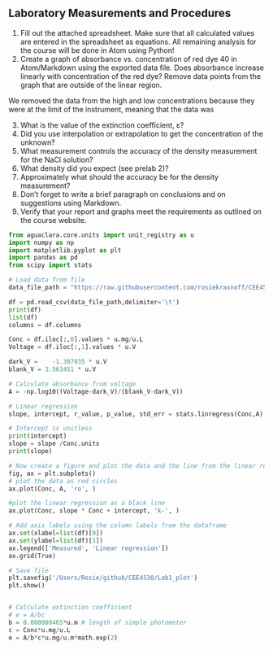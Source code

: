 ## Laboratory Measurements and Procedures

1. Fill out the attached spreadsheet. Make sure that all calculated values are entered in the spreadsheet as equations. All remaining analysis for the course will be done in Atom using Python!
2. Create a graph of absorbance vs. concentration of red dye 40 in Atom/Markdown using the exported data file. Does absorbance increase linearly with concentration of the red dye? Remove data points from the graph that are outside of the linear region.

We removed the data from the high and low concentrations because they were at the limit of the instrument, meaning that the data was

3. What is the value of the extinction coefficient, ε?
4. Did you use interpolation or extrapolation to get the concentration of the unknown?
5. What measurement controls the accuracy of the density measurement for the NaCl solution?
6. What density did you expect (see prelab 2)?
7. Approximately what should the accuracy be for the density measurement?
8. Don’t forget to write a brief paragraph on conclusions and on suggestions using Markdown.
9. Verify that your report and graphs meet the requirements as outlined on the course website.





```python
from aguaclara.core.units import unit_registry as u
import numpy as np
import matplotlib.pyplot as plt
import pandas as pd
from scipy import stats

# Load data from file
data_file_path = "https://raw.githubusercontent.com/rosiekrasnoff/CEE4530/master/Lab1_concentration_voltage_data.tsv"

df = pd.read_csv(data_file_path,delimiter='\t')
print(df)
list(df)
columns = df.columns

Conc = df.iloc[:,0].values * u.mg/u.L
Voltage = df.iloc[:,1].values * u.V

dark_V =	-1.307035 * u.V
blank_V	= 3.563451 * u.V

# Calculate absorbance from voltage
A = -np.log10((Voltage-dark_V)/(blank_V-dark_V))

# Linear regression
slope, intercept, r_value, p_value, std_err = stats.linregress(Conc,A)

# Intercept is unitless
print(intercept)
slope = slope /Conc.units
print(slope)

# Now create a figure and plot the data and the line from the linear regression.
fig, ax = plt.subplots()
# plot the data as red circles
ax.plot(Conc, A, 'ro', )

#plot the linear regression as a black line
ax.plot(Conc, slope * Conc + intercept, 'k-', )

# Add axis labels using the column labels from the dataframe
ax.set(xlabel=list(df)[0])
ax.set(ylabel=list(df)[1])
ax.legend(['Measured', 'Linear regression'])
ax.grid(True)

# Save file
plt.savefig('/Users/Rosie/github/CEE4530/Lab1_plot')
plt.show()


# Calculate extinction coefficient
# e = A/bc
b = 0.000000465*u.m # length of simple photometer
c = Conc*u.mg/u.L
e = A/b*c*u.mg/u.m*math.exp(2)










```
